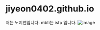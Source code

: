 # jiyeon0402.github.io

저는 노지연입니다. 
mbti는 istp 입니다.
![image](https://github.com/user-attachments/assets/ff5e8836-aca5-4f51-84ac-5f5fd87bcb45)
